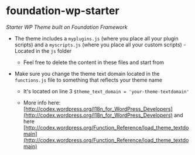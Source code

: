 foundation-wp-starter
=====================

*Starter WP Theme built on Foundation Framework*

* The theme includes a `myplugins.js` (where you place all your plugin scripts) and a `myscripts.js` (where you place all your custom scripts) - Located in the `js` folder

  * Feel free to delete the content in these files and start from

* Make sure you change the theme text domain located in the `functions.js` file to something that reflects your theme name

  * It's located on line 3 `$theme_text_domain = 'your-theme-textdomain'`

  * More info here: [http://codex.wordpress.org/I18n_for_WordPress_Developers](http://codex.wordpress.org/I18n_for_WordPress_Developers) and here [http://codex.wordpress.org/Function_Reference/load_theme_textdomain](http://codex.wordpress.org/Function_Reference/load_theme_textdomain)
